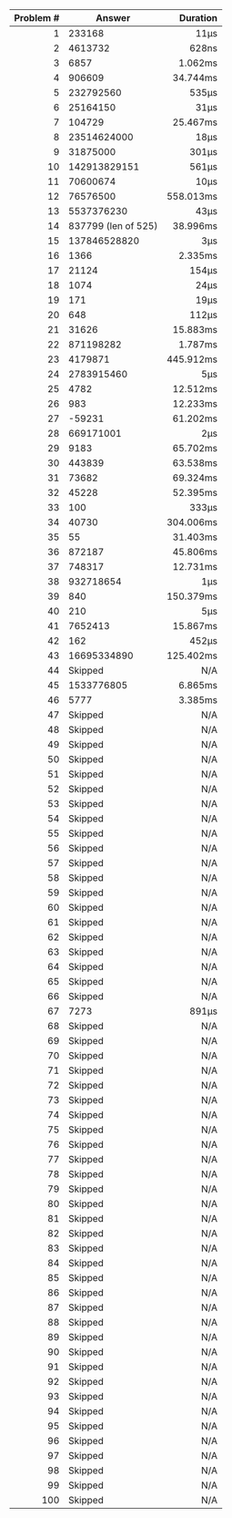 |Problem #|Answer|Duration|
|-:|-|-:|
|1|233168|11µs|
|2|4613732|628ns|
|3|6857|1.062ms|
|4|906609|34.744ms|
|5|232792560|535µs|
|6|25164150|31µs|
|7|104729|25.467ms|
|8|23514624000|18µs|
|9|31875000|301µs|
|10|142913829151|561µs|
|11|70600674|10µs|
|12|76576500|558.013ms|
|13|5537376230|43µs|
|14|837799 (len of 525)|38.996ms|
|15|137846528820|3µs|
|16|1366|2.335ms|
|17|21124|154µs|
|18|1074|24µs|
|19|171|19µs|
|20|648|112µs|
|21|31626|15.883ms|
|22|871198282|1.787ms|
|23|4179871|445.912ms|
|24|2783915460|5µs|
|25|4782|12.512ms|
|26|983|12.233ms|
|27|-59231|61.202ms|
|28|669171001|2µs|
|29|9183|65.702ms|
|30|443839|63.538ms|
|31|73682|69.324ms|
|32|45228|52.395ms|
|33|100|333µs|
|34|40730|304.006ms|
|35|55|31.403ms|
|36|872187|45.806ms|
|37|748317|12.731ms|
|38|932718654|1µs|
|39|840|150.379ms|
|40|210|5µs|
|41|7652413|15.867ms|
|42|162|452µs|
|43|16695334890|125.402ms|
|44|Skipped|N/A|
|45|1533776805|6.865ms|
|46|5777|3.385ms|
|47|Skipped|N/A|
|48|Skipped|N/A|
|49|Skipped|N/A|
|50|Skipped|N/A|
|51|Skipped|N/A|
|52|Skipped|N/A|
|53|Skipped|N/A|
|54|Skipped|N/A|
|55|Skipped|N/A|
|56|Skipped|N/A|
|57|Skipped|N/A|
|58|Skipped|N/A|
|59|Skipped|N/A|
|60|Skipped|N/A|
|61|Skipped|N/A|
|62|Skipped|N/A|
|63|Skipped|N/A|
|64|Skipped|N/A|
|65|Skipped|N/A|
|66|Skipped|N/A|
|67|7273|891µs|
|68|Skipped|N/A|
|69|Skipped|N/A|
|70|Skipped|N/A|
|71|Skipped|N/A|
|72|Skipped|N/A|
|73|Skipped|N/A|
|74|Skipped|N/A|
|75|Skipped|N/A|
|76|Skipped|N/A|
|77|Skipped|N/A|
|78|Skipped|N/A|
|79|Skipped|N/A|
|80|Skipped|N/A|
|81|Skipped|N/A|
|82|Skipped|N/A|
|83|Skipped|N/A|
|84|Skipped|N/A|
|85|Skipped|N/A|
|86|Skipped|N/A|
|87|Skipped|N/A|
|88|Skipped|N/A|
|89|Skipped|N/A|
|90|Skipped|N/A|
|91|Skipped|N/A|
|92|Skipped|N/A|
|93|Skipped|N/A|
|94|Skipped|N/A|
|95|Skipped|N/A|
|96|Skipped|N/A|
|97|Skipped|N/A|
|98|Skipped|N/A|
|99|Skipped|N/A|
|100|Skipped|N/A|
